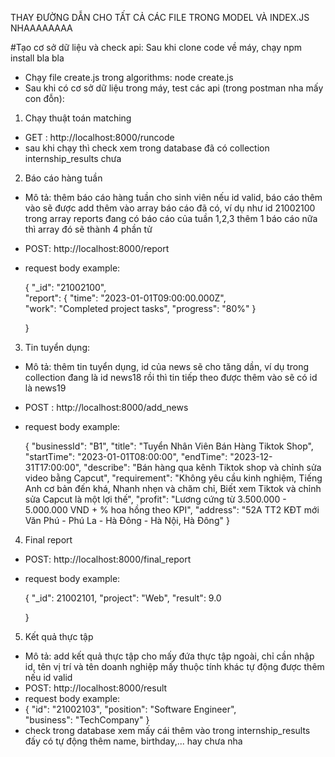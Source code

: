
THAY ĐƯỜNG DẪN CHO TẤT CẢ CÁC FILE TRONG MODEL VÀ INDEX.JS NHAAAAAAAA

#Tạo cơ sở dữ liệu và check api:
Sau khi clone code về máy, chạy npm install bla bla
- Chạy file create.js trong algorithms: node create.js
- Sau khi có cơ sở dữ liệu trong máy, test các api (trong postman nha mấy con đỗn):
1. Chạy thuật toán matching
- GET : http://localhost:8000/runcode
- sau khi chạy thì check xem trong database đã có collection internship_results chưa
2. Báo cáo hàng tuần
- Mô tả: thêm báo cáo hàng tuần cho sinh viên nếu id valid, báo cáo thêm vào sẽ được add thêm vào array báo cáo đã có, ví dụ như id 21002100 trong array reports đang có báo cáo của tuần 1,2,3 thêm 1 báo cáo nữa thì array đó sẽ thành 4 phần tử
- POST: http://localhost:8000/report
- request body example:
  
  {
    "_id": "21002100",  
    "report": {
        "time": "2023-01-01T09:00:00.000Z",  
        "work": "Completed project tasks", 
        "progress": "80%" 
    }

  }

3. Tin tuyển dụng: 
- Mô tả: thêm tin tuyển dụng, id của news sẽ cho tăng dần, ví dụ trong collection đang là id news18 rồi thì tin tiếp theo được thêm vào sẽ có id là news19
- POST : http://localhost:8000/add_news
- request body example:
  
  {
    "businessId": "B1", 
    "title": "Tuyển Nhân Viên Bán Hàng Tiktok Shop",
    "startTime": "2023-01-01T08:00:00", 
    "endTime": "2023-12-31T17:00:00", 
    "describe": "Bán hàng qua kênh Tiktok shop và chỉnh sửa video bằng Capcut",
    "requirement": "Không yêu cầu kinh nghiệm, Tiếng Anh cơ bản đến khá, Nhanh nhẹn và chăm chỉ, Biết xem Tiktok và chỉnh sửa Capcut là một lợi thế",
    "profit": "Lương cứng từ 3.500.000 - 5.000.000 VND + % hoa hồng theo KPI",
    "address": "52A TT2 KĐT mới Văn Phú - Phú La - Hà Đông - Hà Nội, Hà Đông"
  }

4. Final report
- POST: http://localhost:8000/final_report
- request body example:
  
  {
    "_id": 21002101,
    "project": "Web",
    "result": 9.0

  }

5. Kết quả thực tập
- Mô tả: add kết quả thực tập cho mấy đứa thực tập ngoài, chỉ cần nhập id, tên vị trí và tên doanh nghiệp mấy thuộc tính khác tự động được thêm nếu id valid
- POST: http://localhost:8000/result
- request body example:
- 
  {
    "id": "21002103", 
    "position": "Software Engineer",  
    "business": "TechCompany" 
  }
- check trong database xem mấy cái thêm vào trong internship_results đấy có tự động thêm name, birthday,... hay chưa nha
